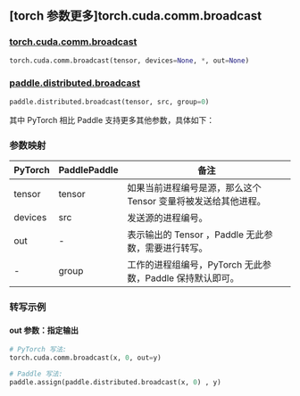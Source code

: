 ## [torch 参数更多]torch.cuda.comm.broadcast

### [torch.cuda.comm.broadcast](https://pytorch.org/docs/stable/generated/torch.cuda.comm.broadcast.html#torch.cuda.comm.broadcast)

```python
torch.cuda.comm.broadcast(tensor, devices=None, *, out=None)
```

### [paddle.distributed.broadcast](https://www.paddlepaddle.org.cn/documentation/docs/zh/api/paddle/distributed/broadcast_cn.html)

```python
paddle.distributed.broadcast(tensor, src, group=0)
```

其中 PyTorch 相比 Paddle 支持更多其他参数，具体如下：

### 参数映射

| PyTorch | PaddlePaddle | 备注                                                         |
| ------- | ------------ | ------------------------------------------------------------ |
| tensor  | tensor       | 如果当前进程编号是源，那么这个 Tensor 变量将被发送给其他进程。 |
| devices | src          | 发送源的进程编号。                                           |
| out     | -            | 表示输出的 Tensor ，Paddle 无此参数，需要进行转写。          |
| -       | group        | 工作的进程组编号，PyTorch 无此参数，Paddle 保持默认即可。    |

### 转写示例

#### out 参数：指定输出
``` python
# PyTorch 写法:
torch.cuda.comm.broadcast(x, 0, out=y)

# Paddle 写法:
paddle.assign(paddle.distributed.broadcast(x, 0) , y)
```
